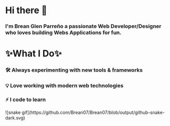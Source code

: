 <!DOCTYPE html>
<html lang="en">
<head>
    <meta charset="UTF-8">
    <meta name="viewport" content="width=device-width, initial-scale=1.0">
</head>
<body>
    <div>
        <h1>Hi there 👋</h1>
        <h3>I'm Brean Glen Parreño a passionate Web Developer/Designer who loves building Webs Applications for fun.</h3>
    </div>
    <div>
        <h1>✨What I Do✨</h1>
        <h3>🛠️ Always experimenting with new tools & frameworks</h3>
        <h3>💡 Love working with modern web technologies</h3>
        <h3>⚡ I code to learn</h3>
    </div>
</body>
</html>
![snake gif](https://github.com/Brean07/Brean07/blob/output/github-snake-dark.svg)
